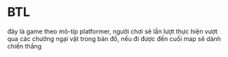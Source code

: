 # BTL
đây là game theo mô-típ platformer, người chơi sẽ lần lượt thực hiện vượt qua các chướng ngại vật trong bản đồ, nếu đi được đến cuối map sẽ dành chiến thắng
